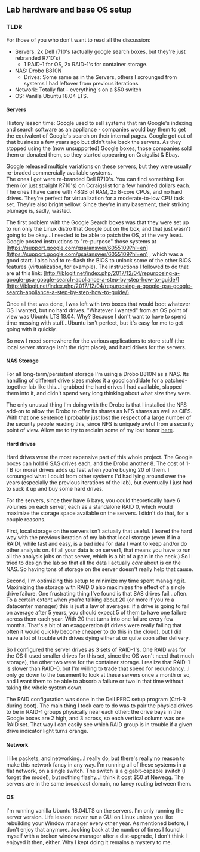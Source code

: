 ## Lab hardware and base OS setup

### TLDR

For those of you who don't want to read all the discussion:
 * Servers: 2x Dell r710's (actually google search boxes, but they're just rebranded R710's)
   * 1 RAID-1 for OS, 2x RAID-1's for container storage.
 * NAS: Drobo B810N
   * Drives: Some same as in the Servers, others I scrounged from systems I had leftover from previous iterations
 * Network: Totally flat - everything's on a $50 switch
 * OS: Vanilla Ubuntu 18.04 LTS.

#### Servers

History lesson time: Google used to sell systems that ran Google's indexing and search software as an 
appliance - companies would buy them to get the equivalent of Google's search on their internal pages. Google 
got out of that business a few years ago but didn't take back the servers. As they stopped using the (now unsupported)
Google boxes, those companies sold them or donated them, so they started appearing on Craigslist & Ebay.

Google released multiple variations on these servers, but they were usually re-braded commercially available systems.  
The ones I got were re-branded Dell R710's. You can find something like them (or just straight R710's) on 
Ccraigslist for a few hundred dollars each. The ones I have came with 48GB of RAM, 2x 8-core CPUs, and no hard drives. 
They're perfect for virtualization for a moderate-to-low CPU task set. They're also bright yellow. Since they're in my 
basement, their striking plumage is, sadly, wasted.

The first problem with the Google Search boxes was that they were set up to run only the Linux distro that Google put 
on the box, and that just wasn't going to be okay...I needed to be able to patch the OS, at the very least. 
Google posted instructions to "re-purpose" those systems at 
[https://support.google.com/gsa/answer/6055109?hl=en](https://support.google.com/gsa/answer/6055109?hl=en) , which was
a good start. I also had to re-flash the BIOS to unlock some of the other BIOS features (virtualization, for example). 
The instructions I followed to do that are at this link: 
[http://iblogit.net/index.php/2017/12/04/repurposing-a-google-gsa-google-search-appliance-a-step-by-step-how-to-guide/](http://iblogit.net/index.php/2017/12/04/repurposing-a-google-gsa-google-search-appliance-a-step-by-step-how-to-guide/) 

Once all that was done, I was left with two boxes that would boot whatever OS I wanted, but no hard drives. "Whatever I 
wanted" from an OS point of view was Ubuntu LTS 18.04. Why? Because I don't want to have to spend time messing with
stuff...Ubuntu isn't perfect, but it's easy for me to get going with it quickly.

So now I need somewhere for the various applications to store stuff (the local server storage isn't the right place),
and hard drives for the servers.

#### NAS Storage

For all long-term/persistent storage I'm using a Drobo B810N as a NAS. Its handling of different drive sizes makes it a 
good candidate for a patched-together lab like this...I grabbed the hard drives I had available, slapped them into it, 
and didn't spend very long thinking about what size they were.

The only unusual thing I'm doing with the Drobo is that I installed the NFS add-on to allow the Drobo to offer its 
shares as NFS shares as well as CIFS. With that one sentence I probably just lost the respect of a large number of the 
security people reading this, since NFS is uniquely awful from a security point of view. Allow me to try to reclaim 
some of my lost honor [here](NFS.md).


#### Hard drives

Hard drives were the most expensive part of this whole project. The Google boxes can hold 6 SAS drives each, 
and the Drobo another 8. The cost of 1-TB (or more) drives adds up fast when you're buying 20 of them. I 
scrounged what I could from other systems I'd had lying around over the years (especially the previous iterations
of the lab), but eventually I just had to suck it up and buy some hard drives.

For the servers, since they have 6 bays, you could theoretically have 6 volumes on each server, each as a standalone 
RAID 0, which would maximize the storage space available on the servers. I didn't do that, for a couple reasons. 

First, local storage on the servers isn't actually that useful. I leared the hard way with the previous iteration of 
my lab that local storage (even if in a RAID), while fast and easy, is a bad idea for data I want to keep and/or do
other analysis on. (If all your data is on server1, that means you have to run all the analysis jobs on that server,
which is a bit of a pain in the neck.) So I tried to design the lab so that all the data I actually
*care* about is on the NAS. So having tons of storage on the server doesn't really help that cause. 

Second, I'm optimizing this setup to minimize my time spent managing it. Maximizing the storage with RAID 0 also 
maximizes the effect of a single drive failure. One frustrating thing I've found is that SAS drives fail...often. 
To a certain extent when you're talking about 20 (or more if you're a datacenter manager) this is just a law of 
averages: if a drive is going to fail on average after 5 years, you should expect 5 of them to have one failure across 
them each year. With 20 that turns into one failure every few months. That's a bit of an exaggeration (if drives were 
really failing that often it would quickly become cheaper to do this in the cloud), but I did have a lot of trouble 
with drives dying either at or quite soon after delivery.

So I configured the server drives as 3 sets of RAID-1's. One RAID was for the OS (I used smaller drives for 
this set, since the OS won't need that much storage), the other two were for the container storage. I realize that 
RAID-1 is slower than RAID-0, but I'm willing to trade that speed for redundancy...I only go down to the basement 
to look at these servers once a month or so, and I want them to be able to absorb a failure or two in that time 
without taking the whole system down.

The RAID configuration was done in the Dell PERC setup program (Ctrl-R during boot). The main thing I took care to 
do was to pair the physicaldrives to be in RAID-1 groups physically near each other: the drive bays in the
 Google boxes are 2 high, and 3 across, so each vertical column was one RAID set. That way I can easily see which 
 RAID group is in trouble if a given drive indicator light turns orange. 

#### Network

I like packets, and networking...I really do, but there's really no reason to make this network fancy in any way. 
I'm running all of these systems in a flat network, on a single switch. The switch is a gigabit-capable switch (I 
forget the model), but nothing flashy...I think it cost $50 at Newegg. The servers are in the same broadcast domain,
no fancy routing between them.

#### OS

I'm running vanilla Ubuntu 18.04LTS  on the servers. I'm only running the server version. Life lesson: never 
run a GUI on Linux unless you like rebuilding your Window manager every other year. As mentioned before, I don't enjoy
that anymore...looking back at the number of times I found myself with a broken window manager after a dist-upgrade, 
I don't think I enjoyed it then, either. Why I kept doing it remains a mystery to me.
